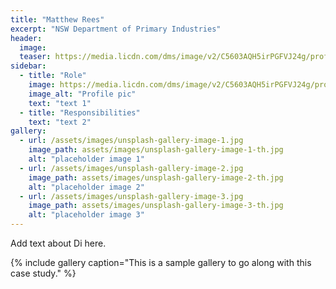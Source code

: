 ```yaml
---
title: "Matthew Rees"
excerpt: "NSW Department of Primary Industries"
header:
  image: 
  teaser: https://media.licdn.com/dms/image/v2/C5603AQH5irPGFVJ24g/profile-displayphoto-shrink_200_200/profile-displayphoto-shrink_200_200/0/1630882759053?e=2147483647&v=beta&t=UOUunMt7mZZhbMtEIgmosSiUs4Uy3T9FoYgaoTE_kLQ
sidebar:
  - title: "Role"
    image: https://media.licdn.com/dms/image/v2/C5603AQH5irPGFVJ24g/profile-displayphoto-shrink_200_200/profile-displayphoto-shrink_200_200/0/1630882759053?e=2147483647&v=beta&t=UOUunMt7mZZhbMtEIgmosSiUs4Uy3T9FoYgaoTE_kLQ
    image_alt: "Profile pic"
    text: "text 1"
  - title: "Responsibilities"
    text: "text 2"
gallery:
  - url: /assets/images/unsplash-gallery-image-1.jpg
    image_path: assets/images/unsplash-gallery-image-1-th.jpg
    alt: "placeholder image 1"
  - url: /assets/images/unsplash-gallery-image-2.jpg
    image_path: assets/images/unsplash-gallery-image-2-th.jpg
    alt: "placeholder image 2"
  - url: /assets/images/unsplash-gallery-image-3.jpg
    image_path: assets/images/unsplash-gallery-image-3-th.jpg
    alt: "placeholder image 3"
---
```


Add text about Di here.

{% include gallery caption="This is a sample gallery to go along with this case study." %}
